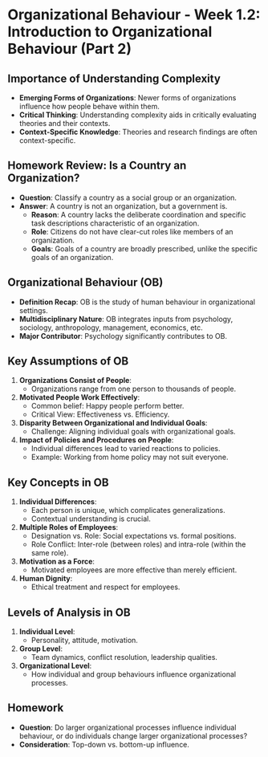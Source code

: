 # Organizational Behaviour - Week 1.2: Introduction to Organizational Behaviour (Part 2)

## Importance of Understanding Complexity

- **Emerging Forms of Organizations**: Newer forms of organizations influence how people behave within them.
- **Critical Thinking**: Understanding complexity aids in critically evaluating theories and their contexts.
- **Context-Specific Knowledge**: Theories and research findings are often context-specific.

## Homework Review: Is a Country an Organization?

- **Question**: Classify a country as a social group or an organization.
- **Answer**: A country is not an organization, but a government is.
  - **Reason**: A country lacks the deliberate coordination and specific task descriptions characteristic of an organization.
  - **Role**: Citizens do not have clear-cut roles like members of an organization.
  - **Goals**: Goals of a country are broadly prescribed, unlike the specific goals of an organization.

## Organizational Behaviour (OB)

- **Definition Recap**: OB is the study of human behaviour in organizational settings.
- **Multidisciplinary Nature**: OB integrates inputs from psychology, sociology, anthropology, management, economics, etc.
- **Major Contributor**: Psychology significantly contributes to OB.

## Key Assumptions of OB

1. **Organizations Consist of People**:
   - Organizations range from one person to thousands of people.
2. **Motivated People Work Effectively**:
   - Common belief: Happy people perform better.
   - Critical View: Effectiveness vs. Efficiency.
3. **Disparity Between Organizational and Individual Goals**:
   - Challenge: Aligning individual goals with organizational goals.
4. **Impact of Policies and Procedures on People**:
   - Individual differences lead to varied reactions to policies.
   - Example: Working from home policy may not suit everyone.

## Key Concepts in OB

1. **Individual Differences**:
   - Each person is unique, which complicates generalizations.
   - Contextual understanding is crucial.
2. **Multiple Roles of Employees**:
   - Designation vs. Role: Social expectations vs. formal positions.
   - Role Conflict: Inter-role (between roles) and intra-role (within the same role).
3. **Motivation as a Force**:
   - Motivated employees are more effective than merely efficient.
4. **Human Dignity**:
   - Ethical treatment and respect for employees.

## Levels of Analysis in OB

1. **Individual Level**:
   - Personality, attitude, motivation.
2. **Group Level**:
   - Team dynamics, conflict resolution, leadership qualities.
3. **Organizational Level**:
   - How individual and group behaviours influence organizational processes.

## Homework

- **Question**: Do larger organizational processes influence individual behaviour, or do individuals change larger organizational processes?
- **Consideration**: Top-down vs. bottom-up influence.
